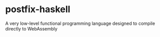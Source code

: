 # postfix-haskell
A very low-level functional programming language designed to compile directly to WebAssembly
